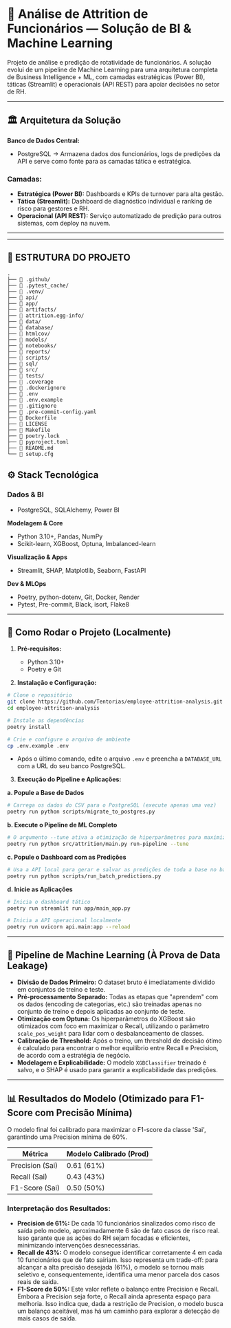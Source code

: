 # 🧠 **Análise de Attrition de Funcionários — Solução de BI & Machine Learning**
Projeto de análise e predição de rotatividade de funcionários. A solução evolui de um pipeline de Machine Learning para uma arquitetura completa de Business Intelligence + ML, com camadas estratégicas (Power BI), táticas (Streamlit) e operacionais (API REST) para apoiar decisões no setor de RH.

---

## 🏛️ **Arquitetura da Solução**

**Banco de Dados Central:**
- PostgreSQL → Armazena dados dos funcionários, logs de predições da API e serve como fonte para as camadas tática e estratégica.

### **Camadas:**
- **Estratégica (Power BI):** Dashboards e KPIs de turnover para alta gestão.
- **Tática (Streamlit):** Dashboard de diagnóstico individual e ranking de risco para gestores e RH.
- **Operacional (API REST):** Serviço automatizado de predição para outros sistemas, com deploy na nuvem.

---

------------------------------------
📂 ESTRUTURA DO PROJETO
------------------------------------

```
.
├── 📁 .github/
├── 📁 .pytest_cache/
├── 📁 .venv/
├── 📁 api/
├── 📁 app/
├── 📁 artifacts/
├── 📁 attrition.egg-info/
├── 📁 data/
├── 📁 database/
├── 📁 htmlcov/
├── 📁 models/
├── 📁 notebooks/
├── 📁 reports/
├── 📁 scripts/
├── 📁 sql/
├── 📁 src/
├── 📁 tests/
├── 📄 .coverage
├── 📄 .dockerignore
├── 📄 .env
├── 📄 .env.example
├── 📄 .gitignore
├── 📄 .pre-commit-config.yaml
├── 📄 Dockerfile
├── 📄 LICENSE
├── 📄 Makefile
├── 📄 poetry.lock
├── 📄 pyproject.toml
├── 📄 README.md
└── 📄 setup.cfg
```

## ⚙️ **Stack Tecnológica**

### **Dados & BI**
- PostgreSQL, SQLAlchemy, Power BI

**Modelagem & Core**
- Python 3.10+, Pandas, NumPy
- Scikit-learn, XGBoost, Optuna, Imbalanced-learn

**Visualização & Apps**
- Streamlit, SHAP, Matplotlib, Seaborn, FastAPI

**Dev & MLOps**
- Poetry, python-dotenv, Git, Docker, Render
- Pytest, Pre-commit, Black, isort, Flake8

---

## 🚀 **Como Rodar o Projeto (Localmente)**

1. **Pré-requisitos:**
   - Python 3.10+
   - Poetry e Git

2. **Instalação e Configuração:**

```bash
# Clone o repositório
git clone https://github.com/Tentorias/employee-attrition-analysis.git
cd employee-attrition-analysis

# Instale as dependências
poetry install

# Crie e configure o arquivo de ambiente
cp .env.example .env
```

- Após o último comando, edite o arquivo `.env` e preencha a `DATABASE_URL` com a URL do seu banco PostgreSQL.

3. **Execução do Pipeline e Aplicações:**

**a. Popule a Base de Dados**

```bash
# Carrega os dados do CSV para o PostgreSQL (execute apenas uma vez)
poetry run python scripts/migrate_to_postgres.py
```

**b. Execute o Pipeline de ML Completo**

```bash
# O argumento --tune ativa a otimização de hiperparâmetros para maximizar o recall
poetry run python src/attrition/main.py run-pipeline --tune
```

**c. Popule o Dashboard com as Predições**

```bash
# Usa a API local para gerar e salvar as predições de toda a base no banco de dados
poetry run python scripts/run_batch_predictions.py
```

**d. Inicie as Aplicações**

```bash
# Inicia o dashboard tático
poetry run streamlit run app/main_app.py

# Inicia a API operacional localmente
poetry run uvicorn api.main:app --reload
```

---

## 🔗 **Pipeline de Machine Learning (À Prova de Data Leakage)**

- **Divisão de Dados Primeiro:** O dataset bruto é imediatamente dividido em conjuntos de treino e teste.
- **Pré-processamento Separado:** Todas as etapas que "aprendem" com os dados (encoding de categorias, etc.) são treinadas apenas no conjunto de treino e depois aplicadas ao conjunto de teste.
- **Otimização com Optuna:** Os hiperparâmetros do XGBoost são otimizados com foco em maximizar o Recall, utilizando o parâmetro `scale_pos_weight` para lidar com o desbalanceamento de classes.
- **Calibração de Threshold:** Após o treino, um threshold de decisão ótimo é calculado para encontrar o melhor equilíbrio entre Recall e Precision, de acordo com a estratégia de negócio.
- **Modelagem e Explicabilidade:** O modelo `XGBClassifier` treinado é salvo, e o SHAP é usado para garantir a explicabilidade das predições.

---

## 📊 **Resultados do Modelo (Otimizado para F1-Score com Precisão Mínima)**

O modelo final foi calibrado para maximizar o F1-score da classe 'Sai', garantindo uma Precision mínima de 60%.

| Métrica          | Modelo Calibrado (Prod) |
|------------------|-------------------------|
| Precision (Sai)  | 0.61 (61%)              |
| Recall (Sai)     | 0.43 (43%)              |
| F1-Score (Sai)   | 0.50 (50%)              |

### **Interpretação dos Resultados:**

- **Precision de 61%:** De cada 10 funcionários sinalizados como risco de saída pelo modelo, aproximadamente 6 são de fato casos de risco real. Isso garante que as ações do RH sejam focadas e eficientes, minimizando intervenções desnecessárias.
- **Recall de 43%:** O modelo consegue identificar corretamente 4 em cada 10 funcionários que de fato sairiam. Isso representa um trade-off: para alcançar a alta precisão desejada (61%), o modelo se tornou mais seletivo e, consequentemente, identifica uma menor parcela dos casos reais de saída.
- **F1-Score de 50%:** Este valor reflete o balanço entre Precision e Recall. Embora a Precision seja forte, o Recall ainda apresenta espaço para melhoria. Isso indica que, dada a restrição de Precision, o modelo busca um balanço aceitável, mas há um caminho para explorar a detecção de mais casos de saída.
